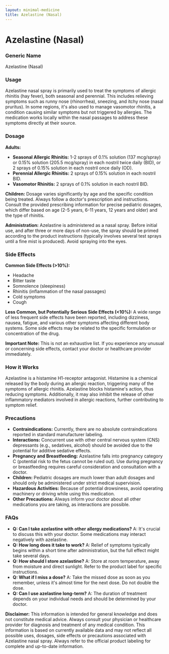 ```yaml
---
layout: minimal-medicine
title: Azelastine (Nasal)
---
```


# Azelastine (Nasal)
### Generic Name
Azelastine (Nasal)

### Usage
Azelastine nasal spray is primarily used to treat the symptoms of allergic rhinitis (hay fever), both seasonal and perennial.  This includes relieving symptoms such as runny nose (rhinorrhea), sneezing, and itchy nose (nasal pruritus). In some regions, it's also used to manage vasomotor rhinitis, a condition causing similar symptoms but not triggered by allergies.  The medication works locally within the nasal passages to address these symptoms directly at their source.

### Dosage

**Adults:**

* **Seasonal Allergic Rhinitis:** 1-2 sprays of 0.1% solution (137 mcg/spray) or 0.15% solution (205.5 mcg/spray) in each nostril twice daily (BID), or 2 sprays of 0.15% solution in each nostril once daily (OD).
* **Perennial Allergic Rhinitis:** 2 sprays of 0.15% solution in each nostril BID.
* **Vasomotor Rhinitis:** 2 sprays of 0.1% solution in each nostril BID.

**Children:** Dosage varies significantly by age and the specific condition being treated.  Always follow a doctor's prescription and instructions.  Consult the provided prescribing information for precise pediatric dosages, which differ based on age (2-5 years, 6-11 years, 12 years and older) and the type of rhinitis.

**Administration:**  Azelastine is administered as a nasal spray.  Before initial use, and after three or more days of non-use, the spray should be primed according to the product instructions (typically involves several test sprays until a fine mist is produced).  Avoid spraying into the eyes.


### Side Effects

**Common Side Effects (>10%):**

* Headache
* Bitter taste
* Somnolence (sleepiness)
* Rhinitis (inflammation of the nasal passages)
* Cold symptoms
* Cough

**Less Common, but Potentially Serious Side Effects (<10%):**  A wide range of less frequent side effects have been reported, including dizziness, nausea, fatigue, and various other symptoms affecting different body systems.  Some side effects may be related to the specific formulation or concentration of the drug.

**Important Note:** This is not an exhaustive list. If you experience any unusual or concerning side effects, contact your doctor or healthcare provider immediately.

### How it Works

Azelastine is a histamine H1-receptor antagonist. Histamine is a chemical released by the body during an allergic reaction, triggering many of the symptoms of allergic rhinitis. Azelastine blocks histamine's action, thus reducing symptoms.  Additionally, it may also inhibit the release of other inflammatory mediators involved in allergic reactions, further contributing to symptom relief.

### Precautions

* **Contraindications:** Currently, there are no absolute contraindications reported in standard manufacturer labeling.
* **Interactions:** Concurrent use with other central nervous system (CNS) depressants (e.g., sedatives, alcohol) should be avoided due to the potential for additive sedative effects.
* **Pregnancy and Breastfeeding:** Azelastine falls into pregnancy category C (potential risk to the fetus cannot be ruled out). Use during pregnancy or breastfeeding requires careful consideration and consultation with a doctor.
* **Children:** Pediatric dosages are much lower than adult dosages and should only be administered under strict medical supervision.
* **Hazardous Activities:**  Because of potential drowsiness, avoid operating machinery or driving while using this medication.
* **Other Precautions:** Always inform your doctor about all other medications you are taking, as interactions are possible.

### FAQs

* **Q: Can I take azelastine with other allergy medications?** A: It's crucial to discuss this with your doctor. Some medications may interact negatively with azelastine.
* **Q: How long does it take to work?** A:  Relief of symptoms typically begins within a short time after administration, but the full effect might take several days.
* **Q: How should I store azelastine?** A: Store at room temperature, away from moisture and direct sunlight.  Refer to the product label for specific instructions.
* **Q: What if I miss a dose?** A:  Take the missed dose as soon as you remember, unless it's almost time for the next dose. Do not double the dose.
* **Q: Can I use azelastine long-term?** A: The duration of treatment depends on your individual needs and should be determined by your doctor.


**Disclaimer:** This information is intended for general knowledge and does not constitute medical advice. Always consult your physician or healthcare provider for diagnosis and treatment of any medical condition.  This information is based on currently available data and may not reflect all possible uses, dosages, side effects or precautions associated with Azelastine nasal spray.  Always refer to the official product labeling for complete and up-to-date information.
